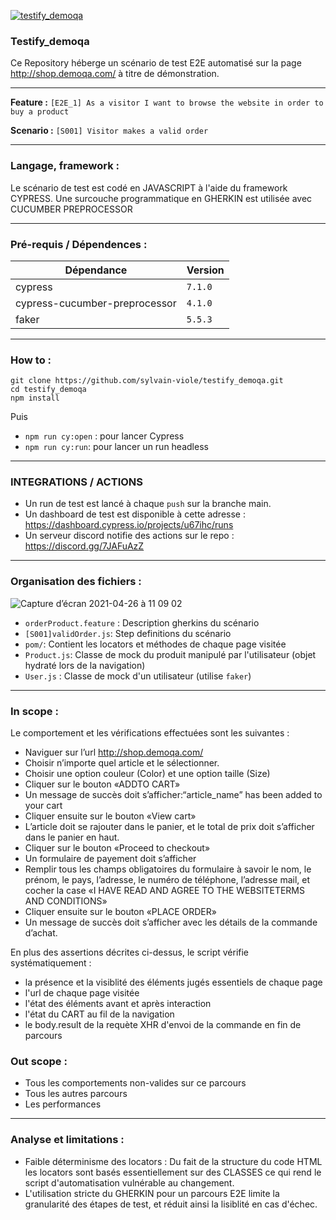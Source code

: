 [![testify_demoqa](https://img.shields.io/endpoint?url=https://dashboard.cypress.io/badge/simple/u67ihc&style=for-the-badge&logo=cypress)](https://dashboard.cypress.io/projects/u67ihc/runs)

### Testify_demoqa
Ce Repository héberge un scénario de test E2E automatisé sur la page http://shop.demoqa.com/ à titre de démonstration.

---

**Feature :**
`[E2E_1] As a visitor I want to browse the website in order to buy a product`

**Scenario :**
`[S001] Visitor makes a valid order`

---

### Langage, framework :
Le scénario de test est codé en JAVASCRIPT à l'aide du framework CYPRESS.
Une surcouche programmatique en GHERKIN est utilisée avec CUCUMBER PREPROCESSOR

___

### Pré-requis / Dépendences :

| Dépendance                    	| Version 	|
|-------------------------------	|---------	|
| cypress                       	| `7.1.0` 	|
| cypress-cucumber-preprocessor 	| `4.1.0` 	|
| faker                         	| `5.5.3` 	|

---

### How to :
```
git clone https://github.com/sylvain-viole/testify_demoqa.git
cd testify_demoqa
npm install
```
Puis 
- `npm run cy:open` : pour lancer Cypress 
- `npm run cy:run`: pour lancer un run headless

---

### INTEGRATIONS / ACTIONS
- Un run de test est lancé à chaque `push` sur la branche main.
- Un dashboard de test est disponible à cette adresse : https://dashboard.cypress.io/projects/u67ihc/runs
- Un serveur discord notifie des actions sur le repo : https://discord.gg/7JAFuAzZ

---

### Organisation des fichiers :

![Capture d’écran 2021-04-26 à 11 09 02](https://user-images.githubusercontent.com/71819292/116058164-d7696c80-a67f-11eb-8528-7d42a977eb1f.png)

- `orderProduct.feature` : Description gherkins du scénario
- `[S001]validOrder.js`: Step definitions du scénario
- `pom/`: Contient les locators et méthodes de chaque page visitée
- `Product.js`: Classe de mock du produit manipulé par l'utilisateur (objet hydraté lors de la navigation)
- `User.js` : Classe de mock d'un utilisateur (utilise `faker`)

---

### In scope :
Le comportement et les vérifications effectuées sont les suivantes :
- Naviguer sur l’url http://shop.demoqa.com/
- Choisir n’importe quel article et le sélectionner.
- Choisir une option couleur (Color) et une option taille (Size)
- Cliquer sur le bouton «ADDTO CART»
- Un message de succès doit s’afficher:“article_name” has been added to your cart
- Cliquer ensuite sur le bouton «View cart»
- L’article doit se rajouter dans le panier, et le total de prix doit s’afficher dans le panier en haut.
- Cliquer sur le bouton «Proceed to checkout»
- Un formulaire de payement doit s’afficher
- Remplir tous les champs obligatoires du formulaire à savoir le nom, le prénom, le pays, l’adresse, le numéro de téléphone, l’adresse mail, et cocher la case «I HAVE READ AND AGREE TO THE WEBSITETERMS AND CONDITIONS»
- Cliquer ensuite sur le bouton «PLACE ORDER»
- Un message de succès doit s’afficher avec les détails de la commande d’achat.

En plus des assertions décrites ci-dessus, le script vérifie systématiquement :
- la présence et la visiblité des éléments jugés essentiels de chaque page
- l'url de chaque page visitée
- l'état des éléments avant et après interaction
- l'état du CART au fil de la navigation
- le body.result de la requète XHR d'envoi de la commande en fin de parcours

### Out scope :
- Tous les comportements non-valides sur ce parcours
- Tous les autres parcours
- Les performances

---

### Analyse et limitations :
- Faible déterminisme des locators : Du fait de la structure du code HTML les locators sont basés essentiellement sur des CLASSES ce qui rend le script d'automatisation vulnérable au changement.
- L'utilisation stricte du GHERKIN pour un parcours E2E limite la granularité des étapes de test, et réduit ainsi la lisiblité en cas d'échec.
